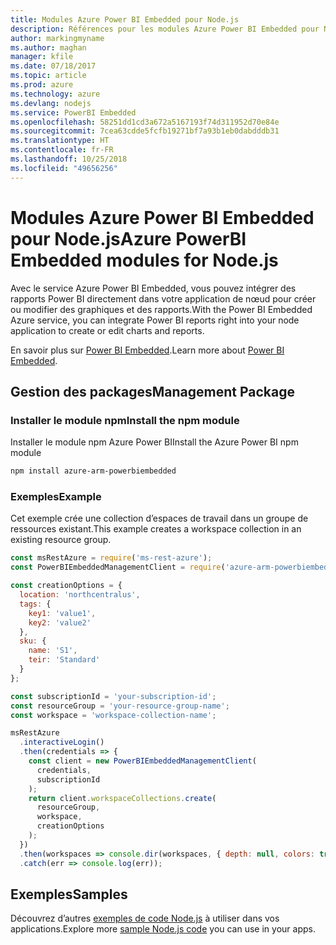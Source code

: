 ```yaml
---
title: Modules Azure Power BI Embedded pour Node.js
description: Références pour les modules Azure Power BI Embedded pour Node.js
author: markingmyname
ms.author: maghan
manager: kfile
ms.date: 07/18/2017
ms.topic: article
ms.prod: azure
ms.technology: azure
ms.devlang: nodejs
ms.service: PowerBI Embedded
ms.openlocfilehash: 58251dd1cd3a672a5167193f74d311952d70e84e
ms.sourcegitcommit: 7cea63cdde5fcfb19271bf7a93b1eb0dabdddb31
ms.translationtype: HT
ms.contentlocale: fr-FR
ms.lasthandoff: 10/25/2018
ms.locfileid: "49656256"
---
```

# <a name="azure-powerbi-embedded-modules-for-nodejs"></a><span data-ttu-id="3ef10-103">Modules Azure Power BI Embedded pour Node.js</span><span class="sxs-lookup"><span data-stu-id="3ef10-103">Azure PowerBI Embedded modules for Node.js</span></span>

<span data-ttu-id="3ef10-104">Avec le service Azure Power BI Embedded, vous pouvez intégrer des rapports Power BI directement dans votre application de nœud pour créer ou modifier des graphiques et des rapports.</span><span class="sxs-lookup"><span data-stu-id="3ef10-104">With the Power BI Embedded Azure service, you can integrate Power BI reports right into your node application to create or edit charts and reports.</span></span>

<span data-ttu-id="3ef10-105">En savoir plus sur [Power BI Embedded](https://powerbi.microsoft.com/documentation/powerbi-developer-embedding/).</span><span class="sxs-lookup"><span data-stu-id="3ef10-105">Learn more about [Power BI Embedded](https://powerbi.microsoft.com/documentation/powerbi-developer-embedding/).</span></span>

## <a name="management-package"></a><span data-ttu-id="3ef10-106">Gestion des packages</span><span class="sxs-lookup"><span data-stu-id="3ef10-106">Management Package</span></span>

### <a name="install-the-npm-module"></a><span data-ttu-id="3ef10-107">Installer le module npm</span><span class="sxs-lookup"><span data-stu-id="3ef10-107">Install the npm module</span></span>

<span data-ttu-id="3ef10-108">Installer le module npm Azure Power BI</span><span class="sxs-lookup"><span data-stu-id="3ef10-108">Install the Azure Power BI npm module</span></span>

```bash
npm install azure-arm-powerbiembedded
```

### <a name="example"></a><span data-ttu-id="3ef10-109">Exemples</span><span class="sxs-lookup"><span data-stu-id="3ef10-109">Example</span></span>

<span data-ttu-id="3ef10-110">Cet exemple crée une collection d’espaces de travail dans un groupe de ressources existant.</span><span class="sxs-lookup"><span data-stu-id="3ef10-110">This example creates a workspace collection in an existing resource group.</span></span>

```javascript
const msRestAzure = require('ms-rest-azure');
const PowerBIEmbeddedManagementClient = require('azure-arm-powerbiembedded');

const creationOptions = {
  location: 'northcentralus',
  tags: {
    key1: 'value1',
    key2: 'value2'
  },
  sku: {
    name: 'S1',
    teir: 'Standard'
  }
};

const subscriptionId = 'your-subscription-id';
const resourceGroup = 'your-resource-group-name';
const workspace = 'workspace-collection-name';

msRestAzure
  .interactiveLogin()
  .then(credentials => {
    const client = new PowerBIEmbeddedManagementClient(
      credentials,
      subscriptionId
    );
    return client.workspaceCollections.create(
      resourceGroup,
      workspace,
      creationOptions
    );
  })
  .then(workspaces => console.dir(workspaces, { depth: null, colors: true }))
  .catch(err => console.log(err));
```

## <a name="samples"></a><span data-ttu-id="3ef10-111">Exemples</span><span class="sxs-lookup"><span data-stu-id="3ef10-111">Samples</span></span>

<span data-ttu-id="3ef10-112">Découvrez d’autres [exemples de code Node.js](https://azure.microsoft.com/resources/samples/?platform=nodejs) à utiliser dans vos applications.</span><span class="sxs-lookup"><span data-stu-id="3ef10-112">Explore more [sample Node.js code](https://azure.microsoft.com/resources/samples/?platform=nodejs) you can use in your apps.</span></span>
